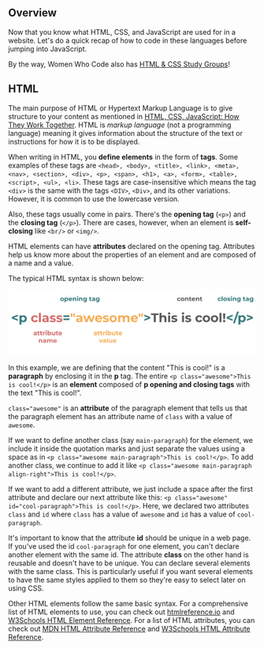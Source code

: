 ## Overview

Now that you know what HTML, CSS, and JavaScript are used for in a website. Let's do a quick recap of how to code in these languages before jumping into JavaScript.

By the way, Women Who Code also has [HTML & CSS Study Groups](https://wwcodemanila.github.io/WWCodeManila-HTML.CSS/#/)!

## HTML

The main purpose of HTML or Hypertext Markup Language is to give structure to your content as mentioned in [HTML, CSS, JavaScript: How They Work Together](contents/html_css_js.md). HTML is *markup language* (not a programming language) meaning it gives information about the structure of the text or instructions for how it is to be displayed.

When writing in HTML, you **define elements** in the form of **tags**. Some examples of these tags are `<head>, <body>, <title>, <link>, <meta>, <nav>, <section>, <div>, <p>, <span>, <h1>, <a>, <form>, <table>, <script>, <ul>, <li>`. These tags are case-insensitive which means the tag `<div>` is the same with the tags `<DIV>`, `<Div>`, and its other variations. However, it is common to use the lowercase version.

Also, these tags usually come in pairs. There's the **opening tag** (`<p>`) and the **closing tag** (`</p>`). There are cases, however, when an element is **self-closing** like `<br/>` or `<img/>`.

HTML elements can have **attributes** declared on the opening tag. Attributes help us know more about the properties of an element and are composed of a name and a value.

The typical HTML syntax is shown below: 

![](../_media/html-syntax.png "HTML Syntax")

In this example, we are defining that the content "This is cool!" is a **paragraph** by enclosing it in the **p** tag. The entire `<p class="awesome">This is cool!</p>` is an **element** composed of **p opening and closing tags** with the text "This is cool!". 

`class="awesome"` is an **attribute** of the paragraph element that tells us that the paragraph element has an attribute name of `class` with a value of `awesome`.

If we want to define another class (say `main-paragraph`) for the element, we include it inside the quotation marks and just separate the values using a space as in `<p class="awesome main-paragraph">This is cool!</p>`. To add another class, we continue to add it like `<p class="awesome main-paragraph align-right">This is cool!</p>`.

If we want to add a different attribute, we just include a space after the first attribute and declare our next attribute like this: `<p class="awesome" id="cool-paragraph">This is cool!</p>`. Here, we declared two attributes `class` and `id` where `class` has a value of `awesome` and `id` has a value of `cool-paragraph`.

It's important to know that the attribute **id** should be unique in a web page. If you've used the id `cool-paragraph` for one element, you can't declare another element with the same id. The attribute **class** on the other hand is reusable and doesn't have to be unique. You can declare several elements with the same class. This is particularly useful if you want several elements to have the same styles applied to them so they're easy to select later on using CSS.

Other HTML elements follow the same basic syntax. For a comprehensive list of HTML elements to use, you can check out [htmlreference.io](https://htmlreference.io/) and [W3Schools HTML Element Reference](https://www.w3schools.com/tags/). For a list of HTML attributes, you can check out [MDN HTML Attribute Reference](https://developer.mozilla.org/en-US/docs/Web/HTML/Attributes) and [W3Schools HTML Attribute Reference](https://www.w3schools.com/tags/ref_attributes.asp).


